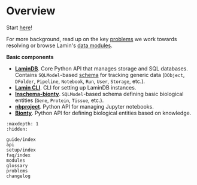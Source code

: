 # Overview

Start [here](/guide/index)!

For more background, read up on the key [problems](problems) we work towards resolving or browse Lamin's [data modules](modules).

**Basic components**

- **[LaminDB](guide/index)**. Core Python API that manages storage and SQL databases. Contains `SQLModel`-based [schema](lamindb.schema) for tracking generic data (`DObject`, `DFolder`, `Pipeline`, `Notebook`, `Run`, `User`, `Storage`, etc.).
- **[Lamin CLI](setup/index)**. CLI for setting up LaminDB instances.
- **[lnschema-bionty](https://lamin.ai/docs/lnschema-bionty)**. `SQLModel`-based schema defining basic biological entities (`Gene`, `Protein`, `Tissue`, etc.).
- **[nbproject](https://lamin.ai/docs/nbproject)**. Python API for managing Jupyter notebooks.
- **[Bionty](https://lamin.ai/docs/bionty)**. Python API for defining biological entities based on knowledge.

```{toctree}
:maxdepth: 1
:hidden:

guide/index
api
setup/index
faq/index
modules
glossary
problems
changelog
```

